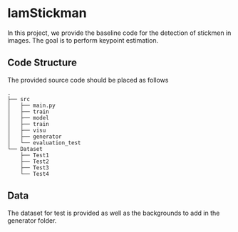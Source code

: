 # IamStickman

In this project, we provide the baseline code for the detection of stickmen in images.
The goal is to perform keypoint estimation.

## Code Structure
The provided source code should be placed as follows


```
.
├── src 
│   ├── main.py
│   ├── train
│   ├── model
│   ├── train
│   ├── visu
│   ├── generator
│   └── evaluation_test
└── Dataset
    ├── Test1
    ├── Test2
    ├── Test3
    └── Test4
```
## Data
The dataset for test is provided as well as the backgrounds to add in the generator folder.
